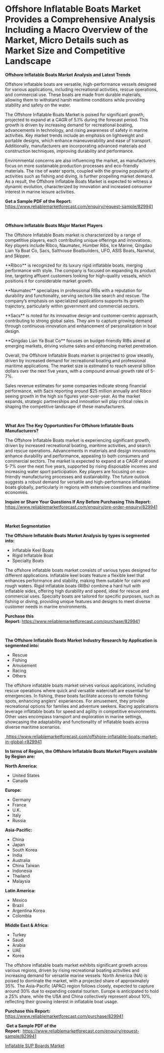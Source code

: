 <p><h1>Offshore Inflatable Boats Market Provides a Comprehensive Analysis Including a Macro Overview of the Market, Micro Details such as Market Size and Competitive Landscape</h1></p><p><strong>Offshore Inflatable Boats Market Analysis and Latest Trends</strong></p>
<p><p>Offshore inflatable boats are versatile, high-performance vessels designed for various applications, including recreational activities, rescue operations, and commercial use. These boats are made from durable materials, allowing them to withstand harsh maritime conditions while providing stability and safety on the water.</p><p>The Offshore Inflatable Boats Market is poised for significant growth, projected to expand at a CAGR of 5.1% during the forecast period. This growth is driven by increasing demand for recreational boating, advancements in technology, and rising awareness of safety in marine activities. Key market trends include an emphasis on lightweight and portable designs, which enhance maneuverability and ease of transport. Additionally, manufacturers are incorporating advanced materials and construction techniques, improving durability and performance.</p><p>Environmental concerns are also influencing the market, as manufacturers focus on more sustainable production processes and eco-friendly materials. The rise of water sports, coupled with the growing popularity of activities such as fishing and diving, is further propelling market demand. As a result, the Offshore Inflatable Boats Market is expected to witness a dynamic evolution, characterized by innovation and increased consumer interest in marine leisure activities.</p></p>
<p><strong>Get a Sample PDF of the Report:&nbsp;</strong> <a href="https://www.reliablemarketforecast.com/enquiry/request-sample/829941?utm_campaign=1130&utm_medium=2&utm_source=Github&utm_content=ia&utm_term=18022025&utm_id=offshore-inflatable-boats">https://www.reliablemarketforecast.com/enquiry/request-sample/829941</a></p>
<p>&nbsp;</p>
<p><strong>Offshore Inflatable Boats Major Market Players</strong></p>
<p><p>The Offshore Inflatable Boats market is characterized by a range of competitive players, each contributing unique offerings and innovations. Key players include Ribco, Naumatec, Humber Ribs, Ice Marine, Qingdao Lian Ya Boat Co, Sacs, Salthouse Boatbuilders, UFO, ASIS Boats, Narwhal, and Skipper.</p><p>**Ribco** is recognized for its luxury rigid inflatable boats, merging performance with style. The company is focused on expanding its product line, targeting affluent customers looking for high-quality vessels, which positions it for considerable market growth.</p><p>**Naumatec** specializes in professional RIBs with a reputation for durability and functionality, serving sectors like search and rescue. The company’s emphasis on specialized applications supports its growth trajectory, particularly within government and commercial sectors.</p><p>**Sacs** is noted for its innovative design and customer-centric approach, contributing to strong global sales. They aim to capture growing demand through continuous innovation and enhancement of personalization in boat design.</p><p>**Qingdao Lian Ya Boat Co** focuses on budget-friendly RIBs aimed at emerging markets, driving volume sales and enhancing market penetration.</p><p>Overall, the Offshore Inflatable Boats market is projected to grow steadily, driven by increased demand for recreational boating and professional maritime applications. The market size is estimated to reach several billion dollars over the next five years, with a compound annual growth rate of 5-7%.</p><p>Sales revenue estimates for some companies indicate strong financial performance, with Sacs reporting around $25 million annually and Ribco seeing growth in the high six figures year-over-year. As the market expands, strategic partnerships and innovation will play critical roles in shaping the competitive landscape of these manufacturers.</p></p>
<p>&nbsp;</p>
<p><strong>What Are The Key Opportunities For Offshore Inflatable Boats Manufacturers?</strong></p>
<p><p>The Offshore Inflatable Boats market is experiencing significant growth, driven by increased recreational boating, maritime activities, and search and rescue operations. Advancements in materials and design innovations enhance durability and performance, appealing to both consumers and commercial sectors. The market is expected to expand at a CAGR of around 5-7% over the next five years, supported by rising disposable incomes and increasing water sport participation. Key players are focusing on eco-friendly manufacturing processes and sustainability. The future outlook suggests a robust demand for versatile and high-performance inflatable boats globally, particularly in regions with extensive coastlines and maritime economies.</p></p>
<p><strong>Inquire or Share Your Questions If Any Before Purchasing This Report:</strong> <a href="https://www.reliablemarketforecast.com/enquiry/pre-order-enquiry/829941?utm_campaign=1130&utm_medium=2&utm_source=Github&utm_content=ia&utm_term=18022025&utm_id=offshore-inflatable-boats">https://www.reliablemarketforecast.com/enquiry/pre-order-enquiry/829941</a></p>
<p>&nbsp;</p>
<p><strong>Market Segmentation</strong></p>
<p><strong>The Offshore Inflatable Boats Market Analysis by types is segmented into:</strong></p>
<p><ul><li>Inflatable Keel Boats</li><li>Rigid Inflatable Boat</li><li>Specialty Boats</li></ul></p>
<p><p>The offshore inflatable boats market consists of various types designed for different applications. Inflatable keel boats feature a flexible keel that enhances performance and stability, making them suitable for calm and rough waters. Rigid inflatable boats (RIBs) combine a hard hull with inflatable sides, offering high durability and speed, ideal for rescue and commercial uses. Specialty boats are tailored for specific purposes, such as fishing or diving, providing unique features and designs to meet diverse customer needs in marine environments.</p></p>
<p><strong>Purchase this Report:&nbsp;</strong><a href="https://www.reliablemarketforecast.com/purchase/829941?utm_campaign=1130&utm_medium=2&utm_source=Github&utm_content=ia&utm_term=18022025&utm_id=offshore-inflatable-boats">https://www.reliablemarketforecast.com/purchase/829941</a></p>
<p>&nbsp;</p>
<p><strong>The Offshore Inflatable Boats Market Industry Research by Application is segmented into:</strong></p>
<p><ul><li>Rescue</li><li>Fishing</li><li>Amusement</li><li>Racing</li><li>Others</li></ul></p>
<p><p>The offshore inflatable boats market serves various applications, including rescue operations where quick and versatile watercraft are essential for emergencies. In fishing, these boats facilitate access to remote fishing spots, enhancing anglers' experiences. For amusement, they provide recreational options for families and adventure seekers. Racing applications leverage inflatable boats for speed and agility in competitive environments. Other uses encompass transport and exploration in marine settings, showcasing the adaptability and functionality of inflatable boats across diverse maritime scenarios.</p></p>
<p><a href="https://www.reliablemarketforecast.com/offshore-inflatable-boats-market-in-global-r829941?utm_campaign=1130&utm_medium=2&utm_source=Github&utm_content=ia&utm_term=18022025&utm_id=offshore-inflatable-boats">&nbsp;https://www.reliablemarketforecast.com/offshore-inflatable-boats-market-in-global-r829941</a></p>
<p><strong>In terms of Region, the Offshore Inflatable Boats Market Players available by Region are:</strong></p>
<p>
    <p> <strong> North America: </strong>
        <ul>
            <li>United States</li>
            <li>Canada</li>
        </ul>
        </p> 
    <p> <strong> Europe: </strong>
        <ul>
            <li>Germany</li>
            <li>France</li>
            <li>U.K.</li>
            <li>Italy</li>
            <li>Russia</li>
        </ul>
        </p> 
    <p> <strong> Asia-Pacific: </strong>
        <ul>
            <li>China</li>
            <li>Japan</li>
            <li>South Korea</li>
            <li>India</li>
            <li>Australia</li>
            <li>China Taiwan</li>
            <li>Indonesia</li>
            <li>Thailand</li>
            <li>Malaysia</li>
        </ul>
        </p> 
    <p> <strong> Latin America: </strong>
        <ul>
            <li>Mexico</li>
            <li>Brazil</li>
            <li>Argentina Korea</li>
            <li>Colombia</li>
        </ul>
        </p> 
    <p> <strong> Middle East & Africa: </strong>
        <ul>
            <li>Turkey</li>
            <li>Saudi</li>
            <li>Arabia</li>
            <li>UAE</li>
            <li>Korea</li>
        </ul>
    </p>
    </p>
<p><p>The offshore inflatable boats market exhibits significant growth across various regions, driven by rising recreational boating activities and increasing demand for versatile marine vessels. North America (NA) is poised to dominate the market, with a projected share of approximately 35%. The Asia-Pacific (APAC) region follows closely, expected to capture around 30% due to expanding coastal tourism. Europe is anticipated to hold a 25% share, while the USA and China collectively represent about 10%, reflecting their growing interest in inflatable boat usage.</p></p>
<p><strong>Purchase this Report: </strong><a href="https://www.reliablemarketforecast.com/purchase/829941?utm_campaign=1130&utm_medium=2&utm_source=Github&utm_content=ia&utm_term=18022025&utm_id=offshore-inflatable-boats">https://www.reliablemarketforecast.com/purchase/829941</a></p>
<p>&nbsp;<strong>Get a Sample PDF of the Report:&nbsp;&nbsp;</strong><a href="https://www.reliablemarketforecast.com/enquiry/request-sample/829941?utm_campaign=1130&utm_medium=2&utm_source=Github&utm_content=ia&utm_term=18022025&utm_id=offshore-inflatable-boats">https://www.reliablemarketforecast.com/enquiry/request-sample/829941</a></p>
<p><strong></strong></p>
<p><p><a href="https://github.com/RickHolmes3/Market-Research-Report-List-7/blob/main/inflatable-sup-boards-market.md?utm_campaign=1130&utm_medium=2&utm_source=Github&utm_content=ia&utm_term=18022025&utm_id=offshore-inflatable-boats">Inflatable SUP Boards Market</a></p></p>